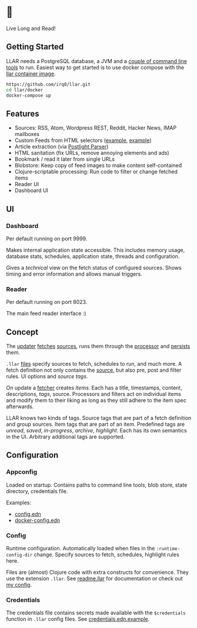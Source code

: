 # 🖖

Live Long and Read!

## Getting Started

LLAR needs a PostgreSQL database, a JVM and a [couple of command line tools](resources/config.edn) to run.
Easiest way to get started is to use docker compose with the [llar container image](https://github.com/irq0/llar/pkgs/container/llar).

```sh
https://github.com/irq0/llar.git
cd llar/docker
docker-compose up
```

## Features

- Sources: RSS, Atom, Wordpress REST, Reddit, Hacker News, IMAP mailboxes
- Custom Feeds from HTML selectors ([example](https://github.com/irq0/llar-config/blob/main/fefe.llar),
  [example](https://github.com/irq0/llar-config/blob/main/usenixlogin.llar))
- Article extraction (via [Postlight Parser](https://github.com/postlight/parser))
- HTML sanitation (fix URLs, remove annoying elements and ads)
- Bookmark / read it later from single URLs
- Blobstore: Keep copy of feed images to make content self-contained
- Clojure-scriptable processing: Run code to filter or change fetched items
- Reader UI
- Dashboard UI

## UI

### Dashboard

Per default running on port 9999.

Makes internal application state accessible.
This includes memory usage,
database stats,
schedules,
application state,
threads and
configuration.

Gives a *technical* view on the fetch status of configured sources.
Shows timing and error information and allows manual triggers.

### Reader

Per default running on port 8023.

The main feed reader interface :)

## Concept

The [updater](src/llar/update.clj) [fetches](src/llar/fetch.clj) [sources](src/llar/src.clj),
runs them through the [processor](src/llar/postproc.clj) and
[persists](src/llar/persistency.clj) them.

`.llar` [files](config/) specify sources to fetch, schedules to run, and much more.
A fetch definition not only contains the [source](src/llar/src.clj), but also pre, post and filter rules.
UI options and *source tags*.

On update a [fetcher](src/llar/fetch) creates *items*. Each has a title, timestamps, content, descriptions, *tags*, source.
Processors and filters act on individual items and modify them to
their liking as long as they still adhere to the item spec afterwards.

LLAR knows two kinds of tags.
Source tags that are part of a fetch definition and group sources.
Item tags that are part of an item.
Predefined tags are *unread*, *saved*, *in-progress*, *archive*, *highlight*.
Each has its own semantics in the UI. Arbitrary additional tags are supported.

## Configuration

### Appconfig

Loaded on startup. Contains paths to command line tools, blob store,
state directory, credentials file.

Examples:

- [config.edn](resources/config.edn)
- [docker-config.edn](docker/docker-config.edn)

### Config

Runtime configuration. Automatically loaded when files in the `:runtime-config-dir` change.
Specify sources to fetch, schedules, highlight rules here.

Files are (almost) Clojure code with extra constructs for convenience. They use the extension `.llar`.
See [readme.llar](config/readme.llar) for documentation
or check out [my config](https://github.com/irq0/llar-config).

### Credentials

The credentials file contains secrets made available with the `$credentials` function in `.llar` config files.
See [credentials.edn.example](resources/credentials.edn.example).
